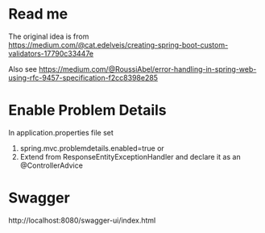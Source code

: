 # Read me

The original idea is from  
https://medium.com/@cat.edelveis/creating-spring-boot-custom-validators-17790c33447e

Also see
https://medium.com/@RoussiAbel/error-handling-in-spring-web-using-rfc-9457-specification-f2cc8398e285

# Enable Problem Details

In application.properties file set

1. spring.mvc.problemdetails.enabled=true or
2. Extend from ResponseEntityExceptionHandler and declare it as an @ControllerAdvice

# Swagger

http://localhost:8080/swagger-ui/index.html